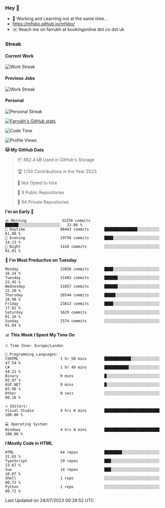 ### Hey 👋

- 🏃 Working and Learning not at the same time...
- https://mfsbo.github.io/mfsbo/
- ✉️ Reach me on farrukh at bookingonline dot co dot uk

### Streak
#### Current Work
![Work Streak](https://streak-stats.demolab.com/?user=mfsbo)
#### Previous Jobs
![Work Streak](https://streak-stats.demolab.com/?user=farrukhcw)
#### Personal
![Personal Streak](https://streak-stats.demolab.com/?user=farrukhsubhani)

[![Farrukh's GitHub stats](https://github-readme-stats.vercel.app/api?username=mfsbo&hide=stars&count_private=true)](https://github.com/mfsbo/)

<!--START_SECTION:waka-->
![Code Time](http://img.shields.io/badge/Code%20Time-360%20hrs%2050%20mins-blue)

![Profile Views](http://img.shields.io/badge/Profile%20Views-15-blue)

**🐱 My GitHub Data** 

> 📦 882.4 kB Used in GitHub's Storage 
 > 
> 🏆 1,130 Contributions in the Year 2023
 > 
> 🚫 Not Opted to Hire
 > 
> 📜 9 Public Repositories 
 > 
> 🔑 64 Private Repositories 
 > 
**I'm an Early 🐤** 

```text
🌞 Morning                32259 commits       ██████░░░░░░░░░░░░░░░░░░░   23.06 % 
🌆 Daytime                86443 commits       ███████████████░░░░░░░░░░   61.80 % 
🌃 Evening                19758 commits       ████░░░░░░░░░░░░░░░░░░░░░   14.13 % 
🌙 Night                  1418 commits        ░░░░░░░░░░░░░░░░░░░░░░░░░   01.01 % 
```
📅 **I'm Most Productive on Tuesday** 

```text
Monday                   22858 commits       ████░░░░░░░░░░░░░░░░░░░░░   16.34 % 
Tuesday                  31403 commits       ██████░░░░░░░░░░░░░░░░░░░   22.45 % 
Wednesday                31057 commits       ██████░░░░░░░░░░░░░░░░░░░   22.20 % 
Thursday                 26544 commits       █████░░░░░░░░░░░░░░░░░░░░   18.98 % 
Friday                   23813 commits       ████░░░░░░░░░░░░░░░░░░░░░   17.02 % 
Saturday                 1629 commits        ░░░░░░░░░░░░░░░░░░░░░░░░░   01.16 % 
Sunday                   2574 commits        ░░░░░░░░░░░░░░░░░░░░░░░░░   01.84 % 
```


📊 **This Week I Spent My Time On** 

```text
🕑︎ Time Zone: Europe/London

💬 Programming Languages: 
CSHTML                   1 hr 58 mins        ████████████░░░░░░░░░░░░░   47.54 % 
C#                       1 hr 49 mins        ███████████░░░░░░░░░░░░░░   44.22 % 
Binary                   9 mins              █░░░░░░░░░░░░░░░░░░░░░░░░   03.97 % 
ASP.NET                  9 mins              █░░░░░░░░░░░░░░░░░░░░░░░░   03.96 % 
Other                    0 secs              ░░░░░░░░░░░░░░░░░░░░░░░░░   00.16 % 

🔥 Editors: 
Visual Studio            4 hrs 8 mins        █████████████████████████   100.00 % 

💻 Operating System: 
Windows                  4 hrs 8 mins        █████████████████████████   100.00 % 
```

**I Mostly Code in HTML** 

```text
HTML                     44 repos            ████████░░░░░░░░░░░░░░░░░   31.65 % 
TypeScript               19 repos            ███░░░░░░░░░░░░░░░░░░░░░░   13.67 % 
Vue                      14 repos            ███░░░░░░░░░░░░░░░░░░░░░░   10.07 % 
Shell                    1 repo              ░░░░░░░░░░░░░░░░░░░░░░░░░   00.72 % 
Python                   1 repo              ░░░░░░░░░░░░░░░░░░░░░░░░░   00.72 % 
```




 Last Updated on 24/07/2023 00:28:52 UTC
<!--END_SECTION:waka-->
<!--
**mfsbo/mfsbo** is a ✨ _special_ ✨ repository because its `README.md` (this file) appears on your GitHub profile.

Here are some ideas to get you started:

- 🔭 I’m currently working on ...
- 🌱 I’m currently learning ...
- 👯 I’m looking to collaborate on ...
- 🤔 I’m looking for help with ...
- 💬 Ask me about ...
- 📫 How to reach me: ...
- 😄 Pronouns: ...
- ⚡ Fun fact: ...
-->
